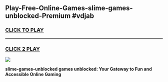 
## Play-Free-Online-Games-slime-games-unblocked-Premium #vdjab
<h3>
<a href="https://premium.freeplayer.one?title=slime-games-unblocked&ref=8M">CLICK TO PLAY</a></h3>
<hr>

<h3>
<a href="https://premium.freeplayer.one?title=slime-games-unblocked&ref=8M">CLICK 2 PLAY</a>
  
</h3>

<a href="https://premium.freeplayer.one?title=slime-games-unblocked&ref=8M"><img src="https://clearcache.store/games.png"></a>


**slime-games-unblocked games unblocked: Your Gateway to Fun and Accessible Online Gaming**
